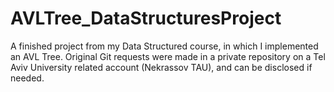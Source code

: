 # AVLTree_DataStructuresProject
A finished project from my Data Structured course, in which I implemented an AVL Tree. Original Git requests were made in a private repository on a Tel Aviv University related account (Nekrassov TAU), and can be disclosed if needed.
